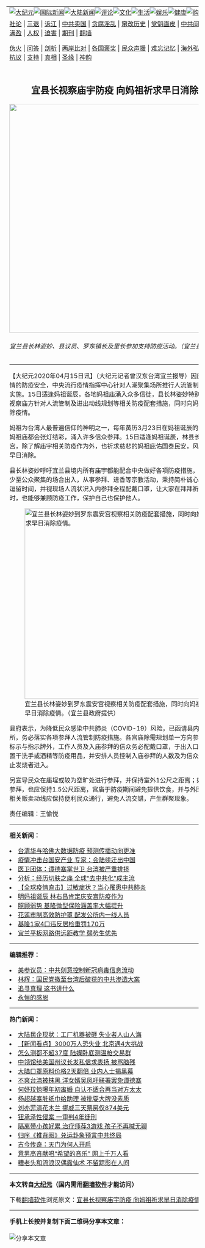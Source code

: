 <a name="1" id="1" target="_blank"></a><span id="1"></span>
<table align=center border="0"><tr><td colspan="2" VALIGN=TOP><a href="https://github.com/hpuk2064/djy/blob/master/gb/nsc413.md#1"><img src="https://raw.githubusercontent.com/hpuk2064/www/master/t/djy/1.jpg" title="大纪元"></a><a href="https://github.com/hpuk2064/djy/blob/master/gb/n24hr.md#1"><img src="https://raw.githubusercontent.com/hpuk2064/www/master/t/djy/3.jpg" title="国际新闻"></a><a href="https://github.com/hpuk2064/djy/blob/master/gb/nsc413.md#1"><img src="https://raw.githubusercontent.com/hpuk2064/www/master/t/djy/4.jpg" title="大陆新闻"></a><a href="https://github.com/hpuk2064/djy/blob/master/gb/news392.md#1"><img src="https://raw.githubusercontent.com/hpuk2064/www/master/t/djy/5.jpg" title="评论"></a><a href="https://github.com/hpuk2064/djy/blob/master/gb/news2007.md#1"><img src="https://raw.githubusercontent.com/hpuk2064/www/master/t/djy/6.jpg" title="文化"></a><a href="https://github.com/hpuk2064/djy/blob/master/gb/news2008.md#1"><img src="https://raw.githubusercontent.com/hpuk2064/www/master/t/djy/7.jpg" title="生活"></a><a href="https://github.com/hpuk2064/djy/blob/master/gb/ncyule.md#1"><img src="https://raw.githubusercontent.com/hpuk2064/www/master/t/djy/8.jpg" title="娱乐"></a><a href="https://github.com/hpuk2064/djy/blob/master/gb/nsc1002.md#1"><img src="https://raw.githubusercontent.com/hpuk2064/www/master/t/djy/9.jpg" title="健康"><a href="https://www.youlucky.com"><img src="https://raw.githubusercontent.com/hpuk2064/www/master/t/djy/10.jpg" title="购物"></a><a href="https://donate.epochtimes.com/?utm_medium=epochtimes&utm_source=referral&utm_campaign=donate_button_djyarticleheader"><img src="https://raw.githubusercontent.com/hpuk2064/www/master/t/djy/12.jpg" title="捐款"></a></td></tr>
<tr><td colspan="2" VALIGN=TOP><a target="_blank" href="https://github.com/hpuk2064/djy/blob/master/gb/9p.md#1">社论</a> | <a target="_blank" href="https://github.com/hpuk2064/djy/blob/master/gb/nf5657.md#1">三退</a> | <a target="_blank" href="https://github.com/hpuk2064/djy/blob/master/gb/nf6124.md#1">诉江</a> | <a target="_blank" href="https://github.com/hpuk2064/djy/blob/master/gb/nf1176117.md#1">中共卖国</a> | <a target="_blank" href="https://github.com/hpuk2064/djy/blob/master/gb/nf5773.md#1">贪腐淫乱</a> | <a target="_blank" href="https://github.com/hpuk2064/djy/blob/master/gb/nf1176115.md#1">窜改历史</a> | <a target="_blank" href="https://github.com/hpuk2064/djy/blob/master/gb/nf1176107.md#1">党魁画皮</a> | <a target="_blank" href="https://github.com/hpuk2064/djy/blob/master/gb/nf1320400.md#1">中共间谍</a> | <a target="_blank" href="https://github.com/hpuk2064/djy/blob/master/gb/nf1176114.md#1">破坏传统</a> | <a target="_blank" href="https://github.com/hpuk2064/ntdtv/blob/master/gb/prog447_1.md#1">恶贯满盈</a> | <a target="_blank" href="https://github.com/hpuk2064/djy/blob/master/gb/ncid278.md#1">人权</a> | <a target="_blank" href="https://github.com/hpuk2064/djy/blob/master/gb/nf1176111.md#1">迫害</a> | <a target="_blank" href="https://gitlab.com/szzdlab/mh-qikan/blob/master/README.md#1">期刊</a> | <a target="_blank" href="https://github.com/hpuk2064/www/blob/master/README.md?zsrh#8">翻墙</a></p><p><a target="_blank" href="https://github.com/hpuk2064/djy/blob/master/gb/nf5562.md#1">伪火</a> | <a target="_blank" href="https://github.com/hpuk2064/djy/blob/master/gb/nf4378.md#1">问答</a> | <a target="_blank" href="https://github.com/hpuk2064/djy/blob/master/gb/nf5792.md#1">剖析</a> | <a target="_blank" href="https://github.com/hpuk2064/djy/blob/master/gb/nf5735.md#1">两岸比对</a> | <a target="_blank" href="https://github.com/hpuk2064/djy/blob/master/gb/nf6119.md#1">各国褒奖</a> | <a target="_blank" href="https://github.com/hpuk2064/djy/blob/master/gb/nf6120.md#1">民众声援</a> | <a target="_blank" href="https://github.com/hpuk2064/djy/blob/master/gb/nf1188594.md#1">难忘记忆</a> | <a target="_blank" href="https://github.com/hpuk2064/djy/blob/master/gb/nf3180.md#1">海外弘传</a> | <a target="_blank" href="https://github.com/hpuk2064/djy/blob/master/gb/nf5410.md#1">万人上访</a> | <a target="_blank" href="https://github.com/hpuk2064/ntdtv/blob/master/gb/prog1530_1.md#1">和平抗议</a> | <a target="_blank" href="https://github.com/hpuk2064/djy/blob/master/gb/nf4386.md#1">支持</a> | <a target="_blank" href="https://github.com/hpuk2064/djy/blob/master/gb/nf4389.md#1">真相</a> | <a target="_blank" href="https://github.com/hpuk2064/djy/blob/master/gb/nf5790.md#1">圣缘</a> | <a target="_blank" href="https://github.com/hpuk2064/djy/blob/master/gb/nf4786.md#1">神韵</a></td></tr>
<tr><td VALIGN=TOP width="626"><h2 align=center>宜县长视察庙宇防疫 向妈祖祈求早日消除疫情</h2>
<img width="600" src="https://i.epochtimes.com/assets/uploads/2020/04/7a27fc95e2d8f1c6db99202adb4f3850-600x400.jpg" />
<h6>宜兰县长林姿妙、县议员、罗东镇长及里长参加支持防疫活动。（宜兰县政府提供）
</h6>
<hr>
<p>【大纪元2020年04月15日讯】（大纪元记者曾汉东台湾宜兰报导）因应中共病毒疫情的<ahref="https://github.com/hpuk2064/djy/blob/master/gb/tag/%E9%98%B2%E7%96%AB.md#1">防疫</a>安全，中央流行疫情指挥中心针对人潮聚集场所推行人流管制，并自10日起实施。15日适逢<ahref="https://github.com/hpuk2064/djy/blob/master/gb/tag/%E5%A6%88%E7%A5%96%E8%AF%9E%E8%BE%B0.md#1">妈祖诞辰</a>，各地<ahref="https://github.com/hpuk2064/djy/blob/master/gb/tag/%E5%A6%88%E7%A5%96%E5%BA%99.md#1">妈祖庙</a>涌入众多信徒，县长林姿妙特别到罗东震安宫视察庙方针对人流管制及进出动线规划等相关<ahref="https://github.com/hpuk2064/djy/blob/master/gb/tag/%E9%98%B2%E7%96%AB.md#1">防疫</a>配套措施，同时向妈祖祈求早日消除疫情。</p>
<p>妈祖为台湾人最普遍信仰的神明之一，每年黄历3月23日在<ahref="https://github.com/hpuk2064/djy/blob/master/gb/tag/%E5%A6%88%E7%A5%96%E8%AF%9E%E8%BE%B0.md#1">妈祖诞辰</a>的这一天，各地<ahref="https://github.com/hpuk2064/djy/blob/master/gb/tag/%E5%A6%88%E7%A5%96%E5%BA%99.md#1">妈祖庙</a>都会张灯结彩，涌入许多信众参拜。15日适逢妈祖诞辰，林县长一早至震安宫，除了解庙宇相关防疫作为外，也祈求慈悲的妈祖庇佑国泰民安，风调雨顺，疫情早日消除。</p>
<p>县长林姿妙呼吁宜兰县境内所有庙宇都能配合中央做好各项防疫措施，请信众尽量减少至公众聚集的场合出入，从事参拜、进香等宗教活动，秉持简朴诚心的原则，缩短逗留时间，并视现场人流状况入内参拜全程配戴口罩，让大家在拜拜祈求平安的同时，也能够兼顾防疫工作，保护自己也保护他人。</p>
<figure id="12032652" style="width: 500px" class="wp-caption aligncenter"><img src="https://i.epochtimes.com/assets/uploads/2020/04/ad43fb771f6a4fcdaa9723dd464f9cd4-450x300.jpg" alt="宜兰县长林姿妙到罗东震安宫视察相关防疫配套措施，同时向妈祖祈求早日消除疫情。" width="500" /><figcaption class="wp-caption-text"><ahref="https://github.com/hpuk2064/djy/blob/master/gb/tag/%E5%AE%9C%E5%85%B0%E5%8E%BF%E9%95%BF%E6%9E%97%E5%A7%BF%E5%A6%99.md#1">宜兰县长林姿妙</a>到罗东震安宫视察相关防疫配套措施，同时向妈祖祈求早日消除疫情。（宜兰县政府提供）</figcaption></figure>
<p>县府表示，为降低民众感染中共肺炎（COVID-19）风险，已函请县内各个宗教场所，务必落实各项参拜人流管制防疫措施。各宫庙除需规划单一方向参拜动线的定点标示与指示牌外，工作人员及入庙参拜的信众务必配戴口罩，于出入口或适当地点设置干洗手或酒精等防疫用品，并安排人员控制入庙参拜的人数及为信众量测体温，禁止发烧者进入。</p>
<p>另宣导民众在庙埕或较为空旷处进行参拜，并保持室外1公尺之距离；如需进入室内参拜，也应保持1.5公尺距离，宫庙于防疫期间避免提供饮食，并与外围摊商协调，相关贩卖动线应保持便利民众通行，避免人流交错，产生群聚现象。</p>
<p>责任编辑：王愉悦</p>

<hr>


<strong>相关新闻：</strong>
<li><a href="https://github.com/hpuk2064/djy/blob/master/gb/20/4/14/n12030342.md#1">台清华与哈佛大数据防疫  预测传播动向更准</a></li>
<li><a href="https://github.com/hpuk2064/djy/blob/master/gb/20/4/14/n12030355.md#1">疫情冲击台国安产业 专家：会陆续迁出中国</a></li>
<li><a href="https://github.com/hpuk2064/djy/blob/master/gb/20/4/14/n12030436.md#1">医卫团体：谭德塞掌世卫 台湾被严重排挤</a></li>
<li><a href="https://github.com/hpuk2064/djy/blob/master/gb/20/4/14/n12030629.md#1">分析：经历切肤之痛 全球“去中共化”成主流</a></li>
<li><a href="https://github.com/hpuk2064/djy/blob/master/gb/20/4/14/n12030633.md#1">【全球疫情直击】过敏症状？当心罹患中共肺炎</a></li>
<li><a href="https://github.com/hpuk2064/djy/blob/master/gb/20/4/14/n12030063.md#1">明妈祖诞辰 林右昌肯定庆安宫防疫作为</a></li>
<li><a href="https://github.com/hpuk2064/djy/blob/master/gb/20/4/14/n12029965.md#1">照顾弱势 基隆微型保险涵盖率大幅提升</a></li>
<li><a href="https://github.com/hpuk2064/djy/blob/master/gb/20/4/14/n12029969.md#1">花莲市制高效防护罩 配发公所内一线人员</a></li>
<li><a href="https://github.com/hpuk2064/djy/blob/master/gb/20/4/14/n12029810.md#1">基隆1家4口违反居检重罚170万</a></li>
<li><a href="https://github.com/hpuk2064/djy/blob/master/gb/20/4/14/n12029566.md#1">宜兰平板网路供远距教学 弱势生优先</a></li>
<hr>


<strong>编辑推荐：</strong>
<li><a href="https://github.com/onzhi266/djy/blob/master/gb/20/2/22/n11887949.md#1">美参议员：中共刻意控制新冠病毒信息流动</a></li>
<li><a href="https://github.com/tsiac2612/djy/blob/master/gb/19/8/7/n11437710.md#1" target="_blank">林辉：国民党撤至台湾后破获的中共渗透大案</a></li><li><a href="https://github.com/hpuk2064/djy/blob/master/gb/19/1/5/n10955468.md?dfh#1" target="_blank">追寻真理 这书讲什么</a></li><li><a href="https://github.com/hpuk2064/djy/blob/master/gb/16/5/13/n7891043.md#1" target="_blank">永恒的感恩</a></li>
<hr>

<strong>热门新闻：</strong>
<li><a href="https://github.com/hpuk2064/djy/blob/master/gb/20/4/13/n12027648.md#1">大陆民企现状：工厂机器被砸 失业者人山人海</a></li>
<li><a href="https://github.com/hpuk2064/djy/blob/master/gb/20/4/13/n12027860.md#1">【新闻看点】3000万人恐失业 北京遇4大挑战</a></li>
<li><a href="https://github.com/hpuk2064/djy/blob/master/gb/20/4/13/n12027427.md#1">怎么测都不超37度 陆媒卧底测温枪交易群</a></li>
<li><a href="https://github.com/hpuk2064/djy/blob/master/gb/20/4/13/n12026823.md#1">中领馆给美国州议长发私信求表扬 被骂脑残</a></li>
<li><a href="https://github.com/hpuk2064/djy/blob/master/gb/20/4/13/n12027727.md#1">大陆口罩原料价格2天翻倍 业内人士揭黑幕</a></li>
<li><a href="https://github.com/hpuk2064/djy/blob/master/gb/20/4/12/n12025294.md#1">不爽台湾被抹黑 洋女婿吴凤吁联署罢免谭德塞</a></li>
<li><a href="https://github.com/hpuk2064/djy/blob/master/gb/20/4/13/n12025668.md#1">何妤玟惊曝年初离婚 自认不适合再当对方太太</a></li>
<li><a href="https://github.com/hpuk2064/djy/blob/master/gb/20/4/13/n12027681.md#1">杨超越塞脏纸巾给助理 被批耍大牌没素质</a></li>
<li><a href="https://github.com/hpuk2064/djy/blob/master/gb/20/4/14/n12031185.md#1">刘亦菲演花木兰 挪威三天票房仅874美元</a></li>
<li><a href="https://github.com/hpuk2064/djy/blob/master/gb/20/4/14/n12029826.md#1">钮承泽性侵案 一审判4年徒刑</a></li>
<li><a href="https://github.com/hpuk2064/djy/blob/master/gb/20/4/13/n12027357.md#1">隔离带小孩好累 治疗师荐3游戏 孩子不再喊无聊</a></li>
<li><a href="https://github.com/hpuk2064/djy/blob/master/gb/20/4/11/n12022064.md#1">归序《推背图》兑运卦象预言中共终局</a></li>
<li><a href="https://github.com/hpuk2064/djy/blob/master/gb/20/4/12/n12024552.md#1">古今传奇：天门为何人开启</a></li>
<li><a href="https://github.com/hpuk2064/djy/blob/master/gb/20/4/13/n12026626.md#1">意男高音献唱“希望的音乐” 网上千万人看</a></li>
<li><a href="https://github.com/hpuk2064/djy/blob/master/gb/20/4/6/n12007147.md#1">糟老头和流浪汉偶露仙术  不留踪影在人间</a></li>
<hr>

<strong>本文转自<a href="https://www.epochtimes.com">大纪元</a>（国内需用<a href="https://github.com/hpuk2064/www/blob/master/README.md#8">翻墙软件</a>才能访问）</strong><p>下载<a href="https://github.com/hpuk2064/www/blob/master/README.md#8">翻墙软件</a>浏览原文：<a href="https://www.epochtimes.com/gb/20/4/15/n12032650.htm">宜县长视察庙宇防疫 向妈祖祈求早日消除疫情</a></p><hr>

<strong>手机上长按并复制下面二维码分享本文章：</strong><br><br><img src="http://d1p1.ip.zn2.us/v.php?action=qrcode&url=https://github.com/hpuk2064/djy/blob/master/gb/20/4/15/n12032650.md%231" title="分享本文章"></td><td VALIGN=TOP><a href="https://github.com/hpuk2064/djy/blob/master/gb/16/1/21/n4622075.md?dfh#1" target="_blank"><img src="https://raw.githubusercontent.com/hpuk2064/djy/master/gb/300/wei-f1.jpg" title="中共的伪火骗局"  alt="中共的伪火骗局"></a><br><a href="https://github.com/hpuk2064/www/blob/master/README.md?dfh#9" target="_blank"><img src="https://raw.githubusercontent.com/hpuk2064/djy/master/gb/300/yong-h.jpg" title="永恒的见证"  alt="永恒的见证"></a><br><a href="https://github.com/hpuk2064/djy/blob/master/gb/13/9/29/n3974789.md?dfh#1" target="_blank"><img src="https://raw.githubusercontent.com/hpuk2064/djy/master/gb/300/shang-lnz.jpg" title="善良女子被中共投男牢"  alt="善良女子被中共投男牢"></a><br><a href="https://github.com/hpuk2064/djy/blob/master/gb/16/3/16/n4663449.md?dfh#1" target="_blank"><img src="https://raw.githubusercontent.com/hpuk2064/djy/master/gb/300/huo-z3.jpg" title="警卫目击活摘器官"  alt="警卫目击活摘器官"></a><br><a href="https://github.com/hpuk2064/djy/blob/master/gb/16/8/7/n8177641.md?dfh#1" target="_blank"><img src="https://raw.githubusercontent.com/hpuk2064/djy/master/gb/300/huo-z4.jpg" title="证人描述活摘恐怖"  alt="证人描述活摘恐怖"></a><br><a href="https://github.com/hpuk2064/djy/blob/master/gb/10/4/19/n2881569.md?dfh#1" target="_blank"><img src="https://raw.githubusercontent.com/hpuk2064/djy/master/gb/300/huo-z1.jpg" title="揭开活摘器官黑幕"  alt="揭开活摘器官黑幕"></a><br><a href="https://github.com/hpuk2064/djy/blob/master/gb/10/11/7/n3077476.md?dfh#1" target="_blank"><img src="https://raw.githubusercontent.com/hpuk2064/djy/master/gb/300/ma-ks.jpg" title="马克思的成魔之路"  alt="马克思的成魔之路"></a><br><a href="https://github.com/hpuk2064/djy/blob/master/gb/14/6/9/n4173977.md?dfh#1" target="_blank"><img src="https://raw.githubusercontent.com/hpuk2064/djy/master/gb/300/chang-zs.jpg" title="藏字石 蕴天机"  alt="藏字石 蕴天机"></a><br><a href="https://github.com/hpuk2064/djy/blob/master/gb/18/5/10/n10381511.md?dfh#1" target="_blank"><img src="https://raw.githubusercontent.com/hpuk2064/djy/master/gb/300/st1.jpg" title="关注3亿人三退"  alt="关注3亿人三退"></a><br><a href="https://github.com/hpuk2064/djy/blob/master/gb/18/3/21/n10237682.md?dfh#1" target="_blank"><img src="https://raw.githubusercontent.com/hpuk2064/djy/master/gb/300/jie-t.jpg" title="解体中共复兴中华"  alt="解体中共复兴中华"></a><br><a href="https://github.com/hpuk2064/djy/blob/master/gb/9/2/9/n2422991.md?dfh#1" target="_blank"><img src="https://raw.githubusercontent.com/hpuk2064/djy/master/gb/300/gao-zs.jpg" title="中共迫害良心律师"  alt="中共迫害良心律师"></a><br><a href="https://github.com/hpuk2064/djy/blob/master/gb/18/12/9/n10900044.md?dfh#1" target="_blank"><img src="https://raw.githubusercontent.com/hpuk2064/djy/master/gb/300/sj1.jpg" title="303万人举报江泽民"  alt="303万人举报江泽民"></a><br><a href="https://github.com/hpuk2064/djy/blob/master/gb/18/8/28/n10672014.md?dfh#1" target="_blank"><img src="https://raw.githubusercontent.com/hpuk2064/djy/master/gb/300/sj2.jpg" title="这些官员为何起诉江泽民"  alt="这些官员为何起诉江泽民"></a><br><a href="https://github.com/hpuk2064/djy/blob/master/gb/8/12/18/n2367165.md?dfh#1" target="_blank"><img src="https://raw.githubusercontent.com/hpuk2064/djy/master/gb/300/liangan.jpg" title="海峡两岸的强烈对比"  alt="海峡两岸的强烈对比"></a><br><a href="https://github.com/hpuk2064/djy/blob/master/gb/15/12/10/n4593139.md?dfh#1" target="_blank"><img src="https://raw.githubusercontent.com/hpuk2064/djy/master/gb/300/jia-ndzl.jpg" title="加拿大总理的贺信"  alt="加拿大总理的贺信"></a><br><a href="https://github.com/hpuk2064/djy/blob/master/gb/11/6/17/n3289382.md?dfh#1" target="_blank"><img src="https://raw.githubusercontent.com/hpuk2064/djy/master/gb/300/xiao-wd.jpg" title="探寻真相兼听则明"  alt="探寻真相兼听则明"></a><br><a href="https://github.com/hpuk2064/djy/blob/master/gb/18/10/27/n10812623.md?dfh#1" target="_blank"><img src="https://raw.githubusercontent.com/hpuk2064/djy/master/gb/300/yindu.jpg" title="印度媒体报道东方"  alt="印度媒体报道东方"></a><br><a href="https://github.com/hpuk2064/djy/blob/master/gb/18/6/9/n10469652.md?dfh#1" target="_blank"><img src="https://raw.githubusercontent.com/hpuk2064/djy/master/gb/300/xie-j.jpg" title="不一样的海外校园"  alt="不一样的海外校园"></a><br><a href="https://github.com/hpuk2064/djy/blob/master/gb/7/4/5/n1669415.md?dfh#1" target="_blank"><img src="https://raw.githubusercontent.com/hpuk2064/djy/master/gb/300/li-up.jpg" title="从大师到徒弟的传奇"  alt="从大师到徒弟的传奇"></a><br><a href="https://github.com/hpuk2064/djy/blob/master/gb/17/5/26/n9191512.md?dfh#1" target="_blank"><img src="https://raw.githubusercontent.com/hpuk2064/djy/master/gb/300/zfl2.jpg" title="亿万人与东方一本奇书"  alt="亿万人与东方一本奇书"></a><br><a href="https://github.com/hpuk2064/djy/blob/master/gb/13/11/27/n4020290.md?dfh#1" target="_blank"><img src="https://raw.githubusercontent.com/hpuk2064/djy/master/gb/300/zhen-h.jpg" title="大陆见不到的震撼场面"  alt="大陆见不到的震撼场面"></a><br><a href="https://github.com/hpuk2064/djy/blob/master/gb/15/7/17/n4482910.md?dfh#1" target="_blank"><img src="https://raw.githubusercontent.com/hpuk2064/djy/master/gb/300/dalu-sk.jpg" title="人心向善 大陆当初盛况"  alt="人心向善 大陆当初盛况"></a><br><a href="https://github.com/hpuk2064/djy/blob/master/gb/19/1/5/n10955468.md?dfh#1" target="_blank"><img src="https://raw.githubusercontent.com/hpuk2064/djy/master/gb/300/zfl1.jpg" title="追寻真理 这书讲什么"  alt="追寻真理 这书讲什么"></a><br><a href="https://github.com/hpuk2064/www/blob/master/README.md?dfh#1" target="_blank"><img src="https://raw.githubusercontent.com/hpuk2064/djy/master/gb/300/fq1.jpg" title="下载免费翻墙软件"  alt="下载免费翻墙软件"></a><br></td></tr></table>
